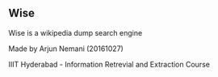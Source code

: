 Wise
----

Wise is a wikipedia dump search engine

Made by Arjun Nemani (20161027)

IIIT Hyderabad - Information Retrevial and Extraction Course

